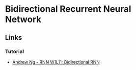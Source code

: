 # Bidirectional Recurrent Neural Network

## Links

### Tutorial

* [Andrew Ng - RNN W1L11: Bidirectional RNN](https://youtu.be/bTXGpATdKRY)
